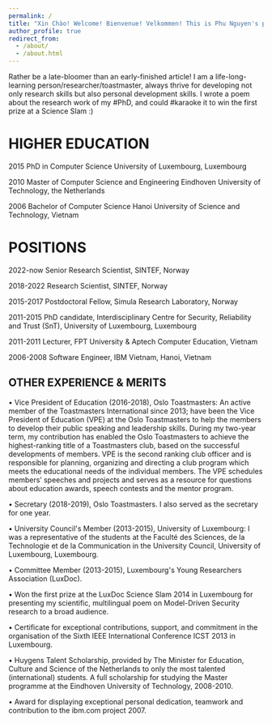 ```yaml
---
permalink: /
title: "Xin Chào! Welcome! Bienvenue! Velkommen! This is Phu Nguyen's personal page. "
author_profile: true
redirect_from: 
  - /about/
  - /about.html
---
```


Rather be a late-bloomer than an early-finished article! I am a life-long-learning person/researcher/toastmaster, always thrive for developing not only research skills but also personal development skills. I wrote a poem about the research work of my #PhD, and could #karaoke it to win the first prize at a Science Slam :)

HIGHER EDUCATION
======
2015	PhD in Computer Science	University of Luxembourg, Luxembourg

2010	Master of Computer Science and Engineering	Eindhoven University of Technology, the Netherlands

2006	Bachelor of Computer Science	Hanoi University of Science and Technology, Vietnam

POSITIONS 
======
2022-now	Senior Research Scientist, SINTEF, Norway

2018-2022	Research Scientist, SINTEF, Norway

2015-2017	Postdoctoral Fellow, Simula Research Laboratory, Norway

2011-2015	PhD candidate, Interdisciplinary Centre for Security, Reliability and Trust (SnT), University of Luxembourg, Luxembourg

2011-2011	Lecturer, FPT University & Aptech Computer Education, Vietnam

2006-2008	Software Engineer, IBM Vietnam, Hanoi, Vietnam

OTHER EXPERIENCE & MERITS
------
•	Vice President of Education (2016-2018), Oslo Toastmasters: An active member of the Toastmasters International since 2013; have been the Vice President of Education (VPE) at the Oslo Toastmasters to help the members to develop their public speaking and leadership skills. During my two-year term, my contribution has enabled the Oslo Toastmasters to achieve the highest-ranking title of a Toastmasters club, based on the successful developments of members. VPE is the second ranking club officer and is responsible for planning, organizing and directing a club program which meets the educational needs of the individual members. The VPE schedules members’ speeches and projects and serves as a resource for questions about education awards, speech contests and the mentor program.

•	Secretary (2018-2019), Oslo Toastmasters. I also served as the secretary for one year. 

•	University Council's Member (2013-2015), University of Luxembourg: I was a representative of the students at the Faculté des Sciences, de la Technologie et de la Communication in the University Council, University of Luxembourg, Luxembourg. 

•	Committee Member (2013-2015), Luxembourg's Young Researchers Association (LuxDoc). 

•	Won the first prize at the LuxDoc Science Slam 2014 in Luxembourg for presenting my scientific, multilingual poem on Model-Driven Security research to a broad audience. 

•	Certificate for exceptional contributions, support, and commitment in the organisation of the Sixth IEEE International Conference ICST 2013 in Luxembourg.

•	Huygens Talent Scholarship, provided by The Minister for Education, Culture and Science of the Netherlands to only the most talented (international) students. A full scholarship for studying the Master programme at the Eindhoven University of Technology, 2008-2010.

•	Award for displaying exceptional personal dedication, teamwork and contribution to the ibm.com project 2007.

